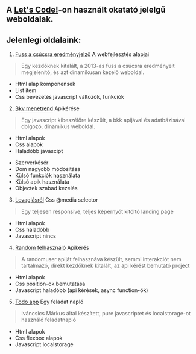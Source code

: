 A [Let's Code!](https://lets-code.hu)-on használt okatató jelelgű weboldalak.
----
## Jelenlegi oldalaink:
1. [Fuss a csúcsra eredményjelző](https://mormota.github.io/LetsCode-projects/fuss-a-csucsra-2013-eredmenyek/)
A webfejlesztés alapjai
> Egy kezdőknek kitalált, a 2013-as fuss a csúcsra eredményeit megjelenítő, és azt dinamikusan kezelő weboldal. 
> 
 - Html alap komponensek
 - List item
 - Css bevezetés
javascript változók, funkciók
2. [Bkv menetrend](https://mormota.github.io/LetsCode-projects/bkv-menetrend/)
Apikérése 
>Egy javascript kibeszélőre készült, a bkk apijával és adatbázisával dolgozó, dinamikus weboldal.
>
- Html alapok
 - Css alapok
 - Haladóbb javascipt
* Szerverkésér
* Dom nagyobb módosítása
* Külső funkciók használata
* Külső apik használata
* Objectek szabad kezelés
3. [Lovaglásról](https://mormota.github.io/LetsCode-projects/lovaglasrol/)
Css @media selector
> Egy teljesen responsive, teljes képernyőt kitöltő landing page
- Html alapok
- Css haladóbb
- Javascript nincs
4. [Random felhasználó](https://mormota.github.io/LetsCode-projects/random-felhasznalo/)
Apikérés
>A randomuser apiját felhasznáva készült, semmi interakciót nem tartalmazó, direkt kezdőknek kitalált, az api kérést bemutató project
- Html alapok
- Css position-ok bemutatása
- Javascript haladóbb (api kérések, async function-ök)
5. [Todo app](https://mormota.github.io/LetsCode-projects/todo-app/)
Egy feladat napló
>Iváncsics Márkus által készített, pure javascriptet és localstorage-ot használó feladatnapló
- Html alapok
- Css flexbox alapok
- Javascript localstorage